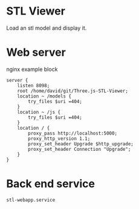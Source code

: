 # STL Viewer
Load an stl model and display it.

# Web server
nginx example block

```
server {
    listen 8098;
    root /home/david/git/Three.js-STL-Viewer;
    location ~ /models {
        try_files $uri =404;
    }
    location ~ /js {
        try_files $uri =404;
    }
    location / {
        proxy_pass http://localhost:5000;
        proxy_http_version 1.1;
        proxy_set_header Upgrade $http_upgrade;
        proxy_set_header Connection "Upgrade";
    }
}
```

# Back end service

`stl-webapp.service`

